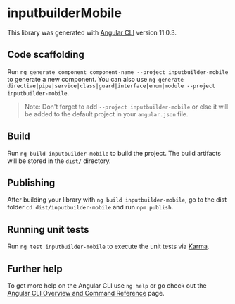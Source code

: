 # inputbuilderMobile

This library was generated with [Angular CLI](https://github.com/angular/angular-cli) version 11.0.3.

## Code scaffolding

Run `ng generate component component-name --project inputbuilder-mobile` to generate a new component. You can also use `ng generate directive|pipe|service|class|guard|interface|enum|module --project inputbuilder-mobile`.
> Note: Don't forget to add `--project inputbuilder-mobile` or else it will be added to the default project in your `angular.json` file. 

## Build

Run `ng build inputbuilder-mobile` to build the project. The build artifacts will be stored in the `dist/` directory.

## Publishing

After building your library with `ng build inputbuilder-mobile`, go to the dist folder `cd dist/inputbuilder-mobile` and run `npm publish`.

## Running unit tests

Run `ng test inputbuilder-mobile` to execute the unit tests via [Karma](https://karma-runner.github.io).

## Further help

To get more help on the Angular CLI use `ng help` or go check out the [Angular CLI Overview and Command Reference](https://angular.io/cli) page.
